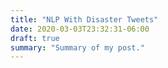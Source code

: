 ```yaml
---
title: "NLP With Disaster Tweets"
date: 2020-03-03T23:32:31-06:00
draft: true
summary: "Summary of my post."
---
```


